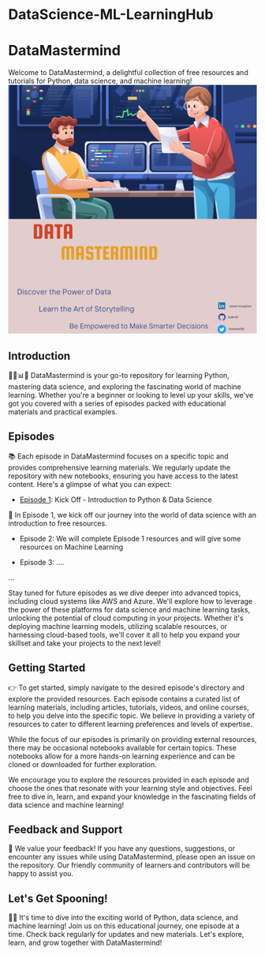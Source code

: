 # DataScience-ML-LearningHub
# DataMastermind

Welcome to DataMastermind, a delightful collection of free resources and tutorials for Python, data science, and machine learning!
![Intro](cover_updated_1.png)


## Introduction

🥄🐍📊🤖 DataMastermind is your go-to repository for learning Python, mastering data science, and exploring the fascinating world of machine learning. Whether you're a beginner or looking to level up your skills, we've got you covered with a series of episodes packed with educational materials and practical examples.

## Episodes

📚 Each episode in DataMastermind focuses on a specific topic and provides comprehensive learning materials. We regularly update the repository with new notebooks, ensuring you have access to the latest content. Here's a glimpse of what you can expect:

- [Episode 1](https://github.com/SaM-92/DataScience-ML-LearningHub/blob/main/episode1.md): Kick Off - Introduction to Python & Data Science

🚀 In Episode 1, we kick off our journey into the world of data science with an introduction to free resources. 

- Episode 2: We will complete Episode 1 resources and will give some resources on Machine Learning

- Episode 3: ....

...

Stay tuned for future episodes as we dive deeper into advanced topics, including cloud systems like AWS and Azure. We'll explore how to leverage the power of these platforms for data science and machine learning tasks, unlocking the potential of cloud computing in your projects. Whether it's deploying machine learning models, utilizing scalable resources, or harnessing cloud-based tools, we'll cover it all to help you expand your skillset and take your projects to the next level!


## Getting Started

👉 To get started, simply navigate to the desired episode's directory and explore the provided resources. Each episode contains a curated list of learning materials, including articles, tutorials, videos, and online courses, to help you delve into the specific topic. We believe in providing a variety of resources to cater to different learning preferences and levels of expertise.

While the focus of our episodes is primarily on providing external resources, there may be occasional notebooks available for certain topics. These notebooks allow for a more hands-on learning experience and can be cloned or downloaded for further exploration.

We encourage you to explore the resources provided in each episode and choose the ones that resonate with your learning style and objectives. Feel free to dive in, learn, and expand your knowledge in the fascinating fields of data science and machine learning!

## Feedback and Support

💌 We value your feedback! If you have any questions, suggestions, or encounter any issues while using DataMastermind, please open an issue on the repository. Our friendly community of learners and contributors will be happy to assist you.

## Let's Get Spooning!

🥄🚀 It's time to dive into the exciting world of Python, data science, and machine learning! Join us on this educational journey, one episode at a time. Check back regularly for updates and new materials. Let's explore, learn, and grow together with DataMastermind!

